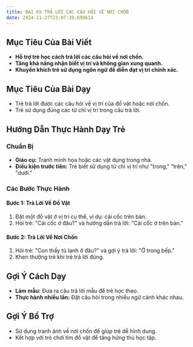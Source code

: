 ```yaml
---
title: BÀI 65 TRẢ LỜI CÁC CÂU HỎI VỀ NƠI CHỐN
date: 2024-11-27T23:07:39.698614
---
```


## Mục Tiêu Của Bài Viết
- **Hỗ trợ trẻ học cách trả lời các câu hỏi về nơi chốn.**
- **Tăng khả năng nhận biết vị trí và không gian xung quanh.**
- **Khuyến khích trẻ sử dụng ngôn ngữ để diễn đạt vị trí chính xác.**

## Mục Tiêu Của Bài Dạy
- Trẻ trả lời được các câu hỏi về vị trí của đồ vật hoặc nơi chốn.
- Trẻ sử dụng đúng các từ chỉ vị trí trong câu trả lời.

## Hướng Dẫn Thực Hành Dạy Trẻ

### Chuẩn Bị
- **Giáo cụ:** Tranh minh họa hoặc các vật dụng trong nhà.
- **Điều kiện trước tiên:** Trẻ biết sử dụng từ chỉ vị trí như "trong," "trên," "dưới."

### Các Bước Thực Hành
#### Bước 1: Trả Lời Về Đồ Vật
1. Đặt một đồ vật ở vị trí cụ thể, ví dụ: cái cốc trên bàn.
2. Hỏi trẻ: "Cái cốc ở đâu?" và hướng dẫn trả lời: "Cái cốc ở trên bàn."

#### Bước 2: Trả Lời Về Nơi Chốn
1. Hỏi trẻ: "Con thấy tủ lạnh ở đâu?" và gợi ý trả lời: "Ở trong bếp."
2. Khen thưởng trẻ khi trẻ trả lời đúng.

## Gợi Ý Cách Dạy
- **Làm mẫu:** Đưa ra câu trả lời mẫu để trẻ học theo.
- **Thực hành nhiều lần:** Đặt câu hỏi trong nhiều ngữ cảnh khác nhau.

## Gợi Ý Bổ Trợ
- Sử dụng tranh ảnh về nơi chốn để giúp trẻ dễ hình dung.
- Kết hợp với trò chơi tìm đồ vật để tăng hứng thú học tập.
